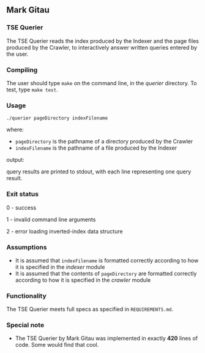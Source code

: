 ## Mark Gitau

### TSE Querier

The TSE Querier reads the index produced by the Indexer and the page files produced by the Crawler, to interactively answer written queries entered by the user.

### Compiling

The user should type `make` on the command line, in the *querier* directory.
To test, type `make test`.

### Usage

`./querier pageDirectory indexFilename`

where:

* `pageDirectory` is the pathname of a directory produced by the Crawler
* `indexFilename` is the pathname of a file produced by the Indexer

output:

query results are printed to stdout, with each line representing one query result.

### Exit status

0 - success

1 - invalid command line arguments

2 - error loading inverted-index data structure

### Assumptions

* It is assumed that `indexFilename` is formatted correctly according to how it is specified in the *indexer* module
* It is assumed that the contents of `pageDirectory` are formatted correctly according to how it is specified in the *crawler* module

### Functionality

The TSE Querier meets full specs as specified in `REQUIREMENTS.md`.

### Special note

* The TSE Querier by Mark Gitau was implemented in exactly **420** lines of code. Some would find that cool.
